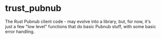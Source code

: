 # trust_pubnub

The Rust Pubnub client code - may evolve into a library, but, for now,
it's just a few "low level" functions that do basic Pubnub stuff, with
some basic error handling.

